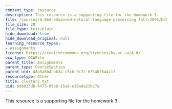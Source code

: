 ```yaml
---
content_type: resource
description: This resource is a supporting file for the homework 3.
file: /courses/6-864-advanced-natural-language-processing-fall-2005/bd6833d06f7385b815a8e18ada21bc7a_cluster2.txt
file_size: 28
file_type: text/plain
hide_download: true
hide_download_original: null
learning_resource_types:
- Assignments
license: https://creativecommons.org/licenses/by-nc-sa/4.0/
ocw_type: OCWFile
parent_title: Assignments
parent_type: CourseSection
parent_uid: 48a8a6b4-bb3a-c5c6-9c7c-63540f644c1f
resourcetype: Other
title: cluster2.txt
uid: bd6833d0-6f73-85b8-15a8-e18ada21bc7a
---
```

This resource is a supporting file for the homework 3.